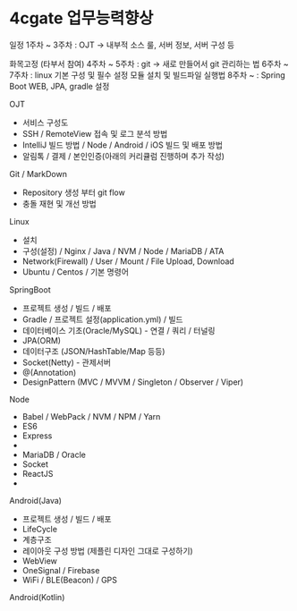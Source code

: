 # 4cgate 업무능력향상

일정
1주차 ~ 3주차 : OJT -> 내부적 소스 룰, 서버 정보, 서버 구성 등 

화목고정 (타부서 참여)
4주차 ~ 5주차 : git -> 새로 만들어서 git 관리하는 법 
6주차 ~ 7주차 : linux 기본 구성 및 필수 설정 모듈 설치 및 빌드파일 실행법
8주차 ~ : Spring Boot WEB, JPA, gradle 설정



OJT
- 서비스 구성도
- SSH / RemoteView 접속 및 로그 분석 방법
- IntelliJ 빌드 방법 / Node / Android / iOS 빌드 및 배포 방법
- 알림톡 / 결제 / 본인인증(아래의 커리큘럼 진행하며 추가 작성)

Git / MarkDown
- Repository 생성 부터 git flow
- 충돌 재현 및 개선 방법

Linux
- 설치
- 구성(설정) / Nginx / Java / NVM / Node / MariaDB / ATA
- Network(Firewall) / User / Mount / File Upload, Download
- Ubuntu / Centos / 기본 명령어

SpringBoot
- 프로젝트 생성 / 빌드 / 배포
- Gradle / 프로젝트 설정(application.yml) / 빌드
- 데이터베이스 기초(Oracle/MySQL) - 연결 / 쿼리 / 터널링
- JPA(ORM)
- 데이터구조 (JSON/HashTable/Map 등등)
- Socket(Netty) - 관제서버
- @(Annotation)
- DesignPattern (MVC / MVVM / Singleton / Observer / Viper)

Node
- Babel / WebPack / NVM / NPM / Yarn
- ES6
- Express
- 
- MariaDB / Oracle
- Socket
- ReactJS
- 


Android(Java)
- 프로젝트 생성 / 빌드 / 배포
- LifeCycle
- 계층구조
- 레이아웃 구성 방법 (제플린 디자인 그대로 구성하기)
- WebView
- OneSignal / Firebase
- WiFi / BLE(Beacon) / GPS

Android(Kotlin)














